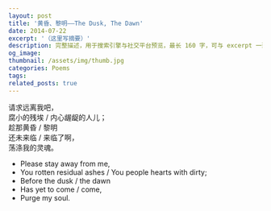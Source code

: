```yaml
---
layout: post
title: '黄昏、黎明——The Dusk, The Dawn'
date: 2014-07-22
excerpt: '（这里写摘要）'
description: 完整描述，用于搜索引擎与社交平台预览，最长 160 字，可与 excerpt 一致
og_image: 
thumbnail: /assets/img/thumb.jpg
categories: Poems
tags: 
related_posts: true
---
```


请求远离我吧，  
腐小的残埃 / 内心龌龊的人儿；  
趁那黄昏 / 黎明  
还未来临 / 来临了啊，  
荡涤我的灵魂。

- Please stay away from me,
- You rotten residual ashes / You people hearts with dirty;
- Before the dusk / the dawn
- Has yet to come / come,
- Purge my soul.
